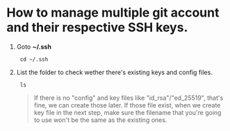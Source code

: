 # How to manage multiple git account and their respective SSH keys.

1. Goto **~/.ssh**

        cd ~/.ssh

2. List the folder to check wether there's existing keys and config files.

        ls

    >If there is no "config" and key files like "id_rsa"/"ed_25519", that's fine, we can create those later. If those file exist, when we create key file in the next step, make sure the filename that you're going to use won't be the same as the existing ones.

